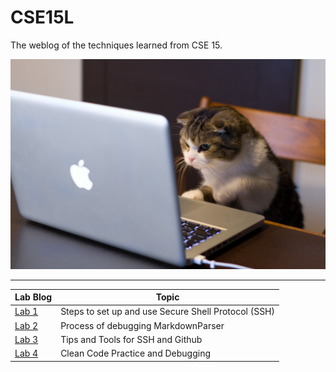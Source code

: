 # CSE15L

The weblog of the techniques learned from CSE 15.

![cover pic](images/main_page/cat_cover_page.jpeg)

----

| Lab Blog                                              | Topic                                               |
| ----------------------------------------------------- | --------------------------------------------------- |
| [Lab 1](https://adironene.github.io/CSE15l/lab1.html) | Steps to set up and use Secure Shell Protocol (SSH) |
| [Lab 2](https://adironene.github.io/CSE15l/lab2.html) | Process of debugging MarkdownParser                 |
| [Lab 3](https://adironene.github.io/CSE15l/lab3.html) | Tips and Tools for SSH and Github                   |
| [Lab 4](https://adironene.github.io/CSE15l/lab4.html) | Clean Code Practice and Debugging                   |